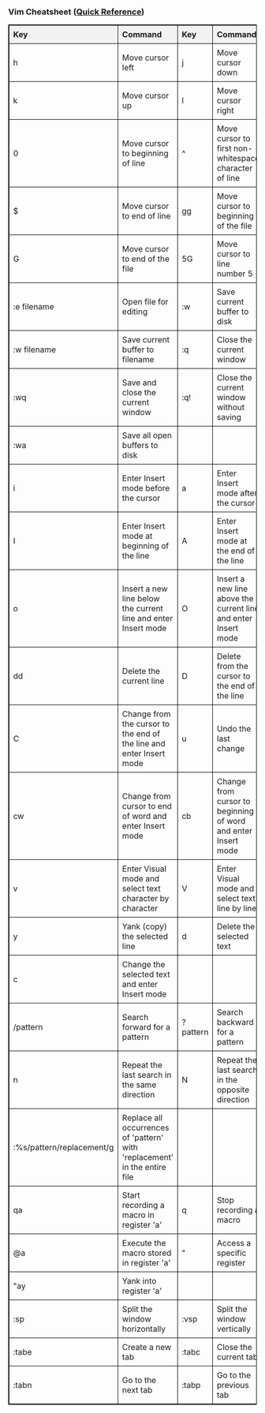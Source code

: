 <!DOCTYPE html>
<html lang="en">
<head>
<meta charset="UTF-8">
<meta name="viewport" content="width=device-width, initial-scale=1.0">
<title>Vim Cheatsheet</title>
<style>
    table {
        width: 100%;
        border-collapse: collapse;
        margin-bottom: 20px;
        border: 1px solid black;
    }
    th, td {
        border: 1px solid black;
        padding: 8px;
        text-align: left;
    }
    th {
        background-color: #f2f2f2;
    }
</style>
</head>
<body>
<h3>Vim Cheatsheet (<a href="https://neovim.io/doc/user/quickref.html">Quick Reference</a>)</h3>
<table>
    <tr>
        <th>Key</th>
        <th>Command</th>
        <th>Key</th>
        <th>Command</th>
    </tr>
    <!-- Moving Around -->
    <tr>
        <td>h</td>
        <td>Move cursor left</td>
        <td>j</td>
        <td>Move cursor down</td>
    </tr>
    <tr>
        <td>k</td>
        <td>Move cursor up</td>
        <td>l</td>
        <td>Move cursor right</td>
    </tr>
    <tr>
        <td>0</td>
        <td>Move cursor to beginning of line</td>
        <td>^</td>
        <td>Move cursor to first non-whitespace character of line</td>
    </tr>
    <tr>
        <td>$</td>
        <td>Move cursor to end of line</td>
        <td>gg</td>
        <td>Move cursor to beginning of the file</td>
    </tr>
    <tr>
        <td>G</td>
        <td>Move cursor to end of the file</td>
        <td>5G</td>
        <td>Move cursor to line number 5</td>
    </tr>
    <!-- File Management -->
    <tr>
        <td>:e filename</td>
        <td>Open file for editing</td>
        <td>:w</td>
        <td>Save current buffer to disk</td>
    </tr>
    <tr>
        <td>:w filename</td>
        <td>Save current buffer to filename</td>
        <td>:q</td>
        <td>Close the current window</td>
    </tr>
    <tr>
        <td>:wq</td>
        <td>Save and close the current window</td>
        <td>:q!</td>
        <td>Close the current window without saving</td>
    </tr>
    <tr>
        <td>:wa</td>
        <td>Save all open buffers to disk</td>
        <td></td>
        <td></td>
    </tr>
    <!-- Editing Commands I -->
    <tr>
        <td>i</td>
        <td>Enter Insert mode before the cursor</td>
        <td>a</td>
        <td>Enter Insert mode after the cursor</td>
    </tr>
    <tr>
        <td>I</td>
        <td>Enter Insert mode at beginning of the line</td>
        <td>A</td>
        <td>Enter Insert mode at the end of the line</td>
    </tr>
    <tr>
        <td>o</td>
        <td>Insert a new line below the current line and enter Insert mode</td>
        <td>O</td>
        <td>Insert a new line above the current line and enter Insert mode</td>
    </tr>
    <!-- Editing Commands II -->
    <tr>
        <td>dd</td>
        <td>Delete the current line</td>
        <td>D</td>
        <td>Delete from the cursor to the end of the line</td>
    </tr>
    <tr>
        <td>C</td>
        <td>Change from the cursor to the end of the line and enter Insert mode</td>
        <td>u</td>
        <td>Undo the last change</td>
    </tr>
    <tr>
        <td>cw</td>
        <td>Change from cursor to end of word and enter Insert mode</td>
        <td>cb</td>
        <td>Change from cursor to beginning of word and enter Insert mode</td>
    </tr>
    <!-- Visual Mode Commands -->
    <tr>
        <td>v</td>
        <td>Enter Visual mode and select text character by character</td>
        <td>V</td>
        <td>Enter Visual mode and select text line by line</td>
    </tr>
    <tr>
        <td>y</td>
        <td>Yank (copy) the selected line</td>
        <td>d</td>
        <td>Delete the selected text</td>
    </tr>
    <tr>
        <td>c</td>
        <td>Change the selected text and enter Insert mode</td>
        <td></td>
        <td></td>
    </tr>
    <!-- Search and Replace -->
    <tr>
        <td>/pattern</td>
        <td>Search forward for a pattern</td>
        <td>?pattern</td>
        <td>Search backward for a pattern</td>
    </tr>
    <tr>
        <td>n</td>
        <td>Repeat the last search in the same direction</td>
        <td>N</td>
        <td>Repeat the last search in the opposite direction</td>
    </tr>
    <tr>
        <td>:%s/pattern/replacement/g</td>
        <td>Replace all occurrences of 'pattern' with 'replacement' in the entire file</td>
        <td></td>
        <td></td>
    </tr>
    <!-- Macros and Registers -->
    <tr>
        <td>qa</td>
        <td>Start recording a macro in register 'a'</td>
        <td>q</td>
        <td>Stop recording a macro</td>
    </tr>
    <tr>
        <td>@a</td>
        <td>Execute the macro stored in register 'a'</td>
        <td>"</td>
        <td>Access a specific register</td>
    </tr>
    <tr>
        <td>"ay</td>
        <td>Yank into register 'a'</td>
        <td></td>
        <td></td>
    </tr>
    <!-- Splits and Tabs -->
    <tr>
        <td>:sp</td>
        <td>Split the window horizontally</td>
        <td>:vsp</td>
        <td>Split the window vertically</td>
    </tr>
    <tr>
        <td>:tabe</td>
        <td>Create a new tab</td>
        <td>:tabc</td>
        <td>Close the current tab</td>
    </tr>
    <tr>
        <td>:tabn</td>
        <td>Go to the next tab</td>
        <td>:tabp</td>
        <td>Go to the previous tab</td>
    </tr>
</table>
</body>
</html>
